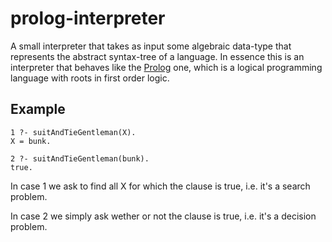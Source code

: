 # prolog-interpreter
A small interpreter that takes as input some algebraic data-type that represents the abstract syntax-tree of a language.
In essence this is an interpreter that behaves like the [Prolog](https://www.wikiwand.com/en/Prolog) one, 
which is a logical programming language with roots in first order logic.

## Example
```
1 ?- suitAndTieGentleman(X).
X = bunk.

2 ?- suitAndTieGentleman(bunk).
true.
```
In case 1 we ask to find all X for which the clause is true, i.e. it's a search problem. 

In case 2 we simply ask wether or not the clause is true, i.e. it's a decision problem.

